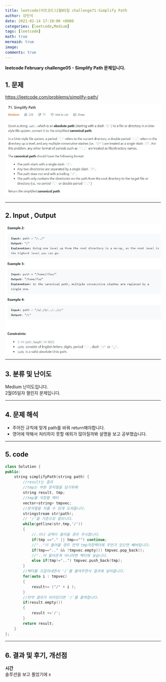 ```yaml
---
title: leetcode(리트코드)2월05일 challenge71-Simplify Path
author: 강민석
date: 2021-02-14 17:10:00 +0800
categories: [leetcode,Medium]
tags: [leetcode]
math: true
mermaid: true
image: 
comments: true
---
```


**leetcode February challenge05 - Simplify Path 문제입니다.**

## 1. 문제
<https://leetcode.com/problems/simplify-path/>  

![](/assets/img/sample/leetcode/71/Problem.JPG)  

-----  

## 2. Input , Output

![](/assets/img/sample/leetcode/71/input.JPG)  

-----  

## 3. 분류 및 난이도

Medium 난이도입니다.  
2월05일자 챌린지 문제입니다. 

-----  

## 4. 문제 해석

- 주어진 규칙에 맞게 path를 바꿔 return해야합니다.
- 영어에 약해서 처리하지 못할 예외가 많아질까봐 설명을 보고 공부했습니다.


-----  

## 5. code

```c++
class Solution {
public:
    string simplifyPath(string path) {
        //result는 결과
        //tmp는 부분 문자열을 담기위해
        string result, tmp;
        //tmp를 저장할 벡터
        vector<string> tmpvec;
        //문자열을 자를 수 있게 도와줍니다.
        stringstream str(path);
        // '/'을 기준으로 잘브니다.
        while(getline(str,tmp,'/'))
        {
            //.이나 공백이 들어올 경우 무시합니다.
            if(tmp =="." || tmp=="") continue;
            //".."이 들어올 경우 만약 tmp저장벡터에 무언가 있으면 빼버립니다.
            if(tmp==".." && !tmpvec.empty()) tmpvec.pop_back();
            //"..이 들어온게 아니라면 벡터에 넣습니다.
            else if(tmp!="..") tmpvec.push_back(tmp);
        }
        //벡터를 끄집어내면서 '/'를 붙여주면서 결과에 넣어줍니다.
        for(auto i : tmpvec)
        {
            result+= ("/" + i );
        }
        //만약 결과가 비어있다면 '/'를 출력합니다.
        if(result.empty())
        {
            result +='/';
        }
        return result;
    }
};
```
-----

## 6. 결과 및 후기, 개선점
  
**시간**  
솔루션을 보고 풀었기에 x

